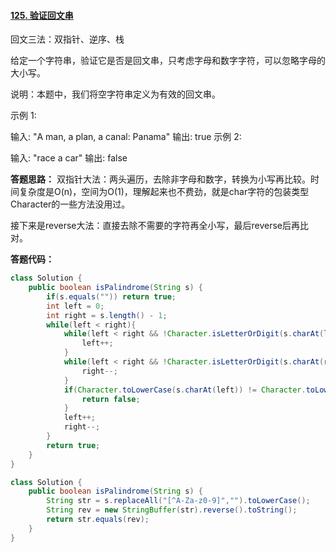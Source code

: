 #### [125. 验证回文串](https://leetcode-cn.com/problems/valid-palindrome/)

回文三法：双指针、逆序、栈

给定一个字符串，验证它是否是回文串，只考虑字母和数字字符，可以忽略字母的大小写。

说明：本题中，我们将空字符串定义为有效的回文串。

示例 1:

输入: "A man, a plan, a canal: Panama"
输出: true
示例 2:

输入: "race a car"
输出: false



**答题思路：** 双指针大法：两头遍历，去除非字母和数字，转换为小写再比较。时间复杂度是O(n)，空间为O(1)，理解起来也不费劲，就是char字符的包装类型Character的一些方法没用过。

接下来是reverse大法：直接去除不需要的字符再全小写，最后reverse后再比对。



**答题代码：**

```java
class Solution {
    public boolean isPalindrome(String s) {
        if(s.equals("")) return true;
        int left = 0;
        int right = s.length() - 1;
        while(left < right){
            while(left < right && !Character.isLetterOrDigit(s.charAt(left))){
                left++;
            }
            while(left < right && !Character.isLetterOrDigit(s.charAt(right))){
                right--;
            }
            if(Character.toLowerCase(s.charAt(left)) != Character.toLowerCase(s.charAt(right))){
                return false;
            }
            left++;
            right--;
        }
        return true;
    }
}
```

```java
class Solution {
    public boolean isPalindrome(String s) {
        String str = s.replaceAll("[^A-Za-z0-9]","").toLowerCase();
        String rev = new StringBuffer(str).reverse().toString();
        return str.equals(rev);
    }
}
```

